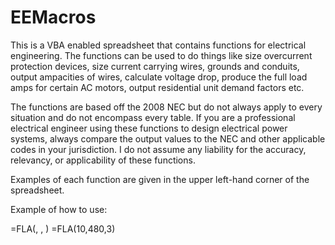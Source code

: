# EEMacros
This is a VBA enabled spreadsheet that contains functions for electrical engineering. The functions can be used to do things like
size overcurrent protection devices, size current carrying wires, grounds and conduits, output ampacities of wires, calculate voltage drop,
produce the full load amps for certain AC motors, output residential unit demand factors etc.

The functions are based off the 2008 NEC but do not always apply to every situation and do not encompass every table. 
If you are a professional electrical engineer using these functions to design electrical power systems, always compare the
output values to the NEC and other applicable codes in your jurisdiction. I do not assume any liability for the accuracy, relevancy, or applicability of
these functions.

Examples of each function are given in the upper left-hand corner of the spreadsheet.

Example of how to use:

=FLA(<horsepower>, <voltage>, <phase>)
=FLA(10,480,3)
